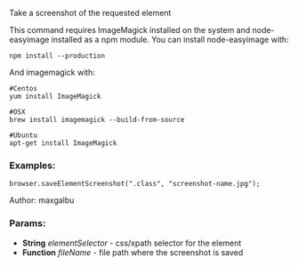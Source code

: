 

<!-- Start coffee/commands/saveElementScreenshot.coffee -->

Take a screenshot of the requested element

This command requires ImageMagick installed on the system and node-easyimage installed as a npm module. You can install node-easyimage with:

    npm install --production

And imagemagick with:

    #Centos
    yum install ImageMagick

    #OSX
    brew install imagemagick --build-from-source

    #Ubuntu
    apt-get install ImageMagick
### Examples:

    browser.saveElementScreenshot(".class", "screenshot-name.jpg");

Author: maxgalbu

### Params:

* **String** *elementSelector* - css/xpath selector for the element
* **Function** *fileName* - file path where the screenshot is saved

<!-- End coffee/commands/saveElementScreenshot.coffee -->

